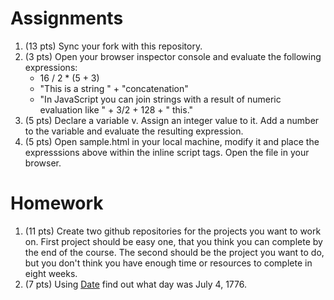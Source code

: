 Assignments
===========
1. (13 pts) Sync your fork with this repository.
2. (3 pts) Open your browser inspector console and evaluate the following expressions:
    - 16 / 2 * (5 + 3)
    - "This is a string " + "concatenation"
    - "In JavaScript you can join strings with a result of numeric evaluation like " + 3/2 + 128 + " this."
3. (5 pts) Declare a variable v. Assign an integer value to it. Add a number to the variable and evaluate the resulting expression.
4. (5 pts) Open sample.html in your local machine, modify it and place the expresssions above within the inline script tags. Open the file in your browser.

Homework
========
1. (11 pts) Create two github repositories for the projects you want to work on. First project should be easy one, that you think you can complete by the end of the course. The second should be the project you want to do, but you don't think you have enough time or resources to complete in eight weeks.
2. (7 pts) Using [Date](https://developer.mozilla.org/en-US/docs/Web/JavaScript/Reference/Global_Objects/Date) find out what day was July 4, 1776.
